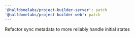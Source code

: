 ```yaml
---
'@halfdomelabs/project-builder-server': patch
'@halfdomelabs/project-builder-web': patch
---
```


Refactor sync metadata to more reliably handle initial states
